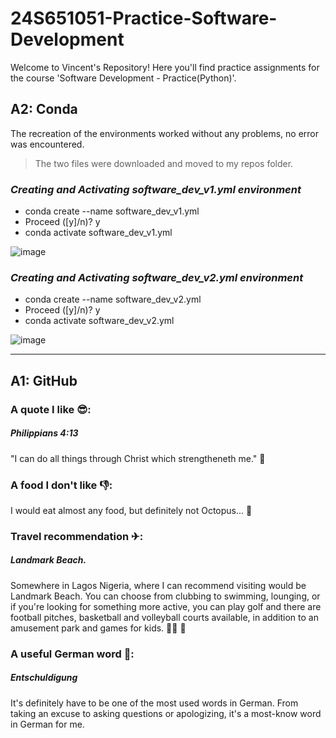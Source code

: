 # 24S651051-Practice-Software-Development
Welcome to Vincent's Repository! Here you'll find practice assignments for the course 'Software Development - Practice(Python)'.
## A2: Conda
The recreation of the environments worked without any problems, no error was encountered.
> The two files were downloaded and moved to my repos folder.
### *Creating and Activating software_dev_v1.yml environment*
* conda create --name software_dev_v1.yml
* Proceed ([y]/n)? y
* conda activate software_dev_v1.yml
>
![image](https://github.com/Vica27/24S651051-Practice-Software-Development/assets/163086632/6b4e9cf6-aa80-4123-b72b-43fe0683bdae)
>
>
### *Creating and Activating software_dev_v2.yml environment*
* conda create --name software_dev_v2.yml
* Proceed ([y]/n)? y
* conda activate software_dev_v2.yml
>
![image](https://github.com/Vica27/24S651051-Practice-Software-Development/assets/163086632/19caeb17-4202-4fb0-81f6-91f5f41453fd)
>
---
>
## A1: GitHub
### A quote I like 😎:
##### Philippians 4:13
"I can do all things through Christ which strengtheneth me." 💪

### A food I don't like 👎:
I would eat almost any food, but definitely not Octopus... 🤮

### Travel recommendation ✈:
##### Landmark Beach. 
Somewhere in Lagos Nigeria, where I can recommend visiting would be Landmark Beach. You can choose from clubbing to swimming, lounging, or if you're looking for something more active, you can play golf and there are football pitches, basketball and volleyball courts available, in addition to an amusement park and games for kids. 🏊‍♀️ 🤸

### A useful German word 📝:
##### Entschuldigung
It's definitely have to be one of the most used words in German. From taking an excuse to asking questions or apologizing, it's a most-know word in German for me.
